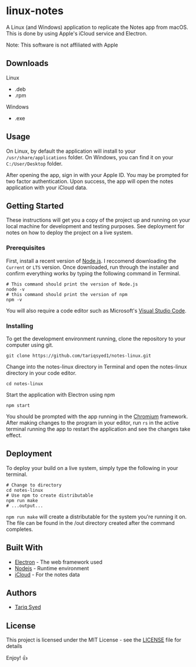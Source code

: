 
# linux-notes
A Linux (and Windows) application to replicate the Notes app from macOS. This is done by using Apple's iCloud service and Electron.


Note: This software is not affiliated with Apple

## Downloads
Linux
- .deb
- .rpm

Windows
- .exe

## Usage
On Linux, by default the application will install to your `/usr/share/applications` folder.
On Windows, you can find it on your `C:/User/Desktop` folder.

After opening the app, sign in with your Apple ID. You may be prompted for two factor authentication. Upon success, the app will open the notes application with your iCloud data.

## Getting Started

These instructions will get you a copy of the project up and running on your local machine for development and testing purposes. See deployment for notes on how to deploy the project on a live system.

### Prerequisites

First, install a recent version of [Node.js](https://nodejs.org/en/download/). I reccomend downloading the `Current` or `LTS` version. Once downloaded, run through the installer and confirm everything works by typing the following command in Terminal.
```
# This command should print the version of Node.js
node -v
# this command should print the version of npm
npm -v
```

You will also require a code editor such as Microsoft's [Visual Studio Code](https://code.visualstudio.com/download).

### Installing

To get the development environment running, clone the repository to your computer using git.

```
git clone https://github.com/tariqsyed1/notes-linux.git
```

Change into the notes-linux directory in Terminal and open the notes-linux directory in your code editor.

```
cd notes-linux
```
Start the application with Electron using npm

```
npm start
```

You should be prompted with the app running in the [Chromium](https://en.wikipedia.org/wiki/Chromium_(web_browser)) framework. 
After making changes to the program in your editor, run `rs` in the active terminal running the app to restart the application and see the changes take effect.

## Deployment

To deploy your build on a live system, simply type the following in your terminal.
```
# Change to directory
cd notes-linux
# Use npm to create distributable 
npm run make
# ...output...
```
`npm run make` will create a distributable for the system you're running it on. The file can be found in the /out directory created after the command completes.

## Built With

* [Electron](https://www.electronjs.org/) - The web framework used
* [Nodejs](https://nodejs.org) - Runtime environment
* [iCloud](https://apple,ca/icloud) - For the notes data

## Authors

* [Tariq Syed](https://github.com/tariqsyed1)


## License

This project is licensed under the MIT License - see the [LICENSE](LICENSE) file for details

Enjoy! :+1:
